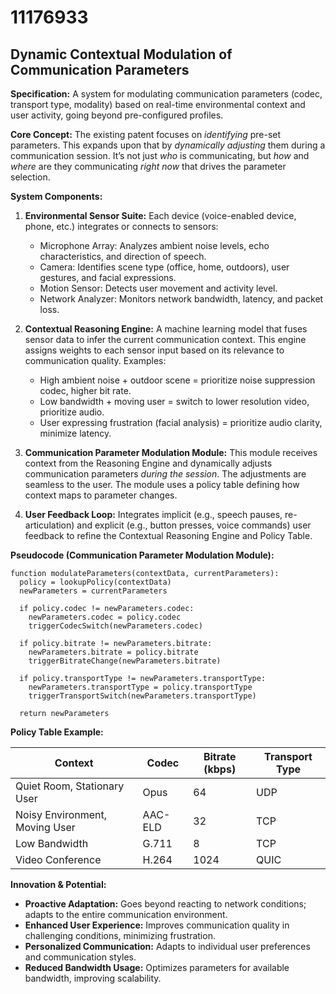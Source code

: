 # 11176933

## Dynamic Contextual Modulation of Communication Parameters

**Specification:** A system for modulating communication parameters (codec, transport type, modality) based on real-time environmental context and user activity, going beyond pre-configured profiles.

**Core Concept:** The existing patent focuses on *identifying* pre-set parameters. This expands upon that by *dynamically adjusting* them during a communication session. It’s not just *who* is communicating, but *how* and *where* are they communicating *right now* that drives the parameter selection.

**System Components:**

1.  **Environmental Sensor Suite:** Each device (voice-enabled device, phone, etc.) integrates or connects to sensors:
    *   Microphone Array: Analyzes ambient noise levels, echo characteristics, and direction of speech.
    *   Camera: Identifies scene type (office, home, outdoors), user gestures, and facial expressions.
    *   Motion Sensor: Detects user movement and activity level.
    *   Network Analyzer: Monitors network bandwidth, latency, and packet loss.

2.  **Contextual Reasoning Engine:** A machine learning model that fuses sensor data to infer the current communication context. This engine assigns weights to each sensor input based on its relevance to communication quality. Examples:
    *   High ambient noise + outdoor scene = prioritize noise suppression codec, higher bit rate.
    *   Low bandwidth + moving user = switch to lower resolution video, prioritize audio.
    *   User expressing frustration (facial analysis) = prioritize audio clarity, minimize latency.

3.  **Communication Parameter Modulation Module:**  This module receives context from the Reasoning Engine and dynamically adjusts communication parameters *during the session*.  The adjustments are seamless to the user.  The module uses a policy table defining how context maps to parameter changes.

4.  **User Feedback Loop:**  Integrates implicit (e.g., speech pauses, re-articulation) and explicit (e.g., button presses, voice commands) user feedback to refine the Contextual Reasoning Engine and Policy Table.

**Pseudocode (Communication Parameter Modulation Module):**

```
function modulateParameters(contextData, currentParameters):
  policy = lookupPolicy(contextData)
  newParameters = currentParameters
  
  if policy.codec != newParameters.codec:
    newParameters.codec = policy.codec
    triggerCodecSwitch(newParameters.codec)
  
  if policy.bitrate != newParameters.bitrate:
    newParameters.bitrate = policy.bitrate
    triggerBitrateChange(newParameters.bitrate)
  
  if policy.transportType != newParameters.transportType:
    newParameters.transportType = policy.transportType
    triggerTransportSwitch(newParameters.transportType)

  return newParameters
```

**Policy Table Example:**

| Context | Codec | Bitrate (kbps) | Transport Type |
|---|---|---|---|
| Quiet Room, Stationary User | Opus | 64 | UDP |
| Noisy Environment, Moving User | AAC-ELD | 32 | TCP |
| Low Bandwidth | G.711 | 8 | TCP |
| Video Conference | H.264 | 1024 | QUIC |

**Innovation & Potential:**

*   **Proactive Adaptation:**  Goes beyond reacting to network conditions; adapts to the entire communication environment.
*   **Enhanced User Experience:** Improves communication quality in challenging conditions, minimizing frustration.
*   **Personalized Communication:**  Adapts to individual user preferences and communication styles.
*   **Reduced Bandwidth Usage:** Optimizes parameters for available bandwidth, improving scalability.